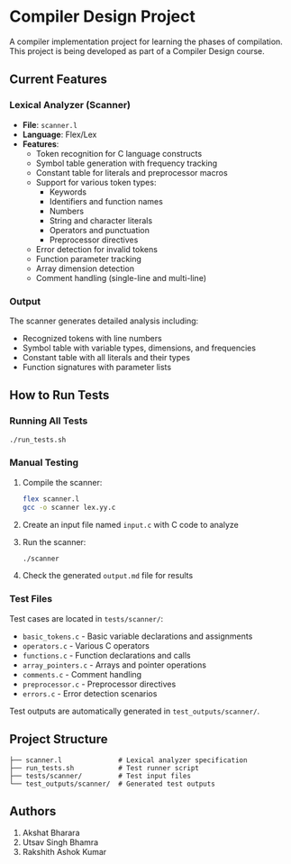 # Compiler Design Project

A compiler implementation project for learning the phases of compilation. This project is being developed as part of a Compiler Design course.

## Current Features

### Lexical Analyzer (Scanner)

- **File**: `scanner.l`
- **Language**: Flex/Lex
- **Features**:
  - Token recognition for C language constructs
  - Symbol table generation with frequency tracking
  - Constant table for literals and preprocessor macros
  - Support for various token types:
    - Keywords
    - Identifiers and function names
    - Numbers
    - String and character literals
    - Operators and punctuation
    - Preprocessor directives
  - Error detection for invalid tokens
  - Function parameter tracking
  - Array dimension detection
  - Comment handling (single-line and multi-line)

### Output

The scanner generates detailed analysis including:

- Recognized tokens with line numbers
- Symbol table with variable types, dimensions, and frequencies
- Constant table with all literals and their types
- Function signatures with parameter lists

## How to Run Tests

### Running All Tests

```bash
./run_tests.sh
```

### Manual Testing

1. Compile the scanner:

   ```bash
   flex scanner.l
   gcc -o scanner lex.yy.c
   ```

2. Create an input file named `input.c` with C code to analyze

3. Run the scanner:

   ```bash
   ./scanner
   ```

4. Check the generated `output.md` file for results

### Test Files

Test cases are located in `tests/scanner/`:

- `basic_tokens.c` - Basic variable declarations and assignments
- `operators.c` - Various C operators
- `functions.c` - Function declarations and calls
- `array_pointers.c` - Arrays and pointer operations
- `comments.c` - Comment handling
- `preprocessor.c` - Preprocessor directives
- `errors.c` - Error detection scenarios

Test outputs are automatically generated in `test_outputs/scanner/`.

## Project Structure

```
├── scanner.l              # Lexical analyzer specification
├── run_tests.sh           # Test runner script
├── tests/scanner/         # Test input files
└── test_outputs/scanner/  # Generated test outputs
```

## Authors

1. Akshat Bharara
2. Utsav Singh Bhamra 
3. Rakshith Ashok Kumar

